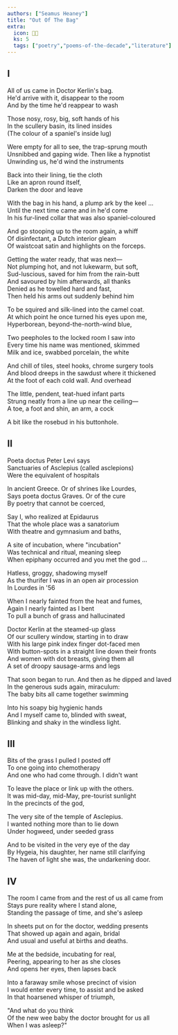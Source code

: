 ```yaml
---
authors: ["Seamus Heaney"]
title: "Out Of The Bag"
extra:
  icon: 👩‍🍼
  ks: 5
  tags: ["poetry","poems-of-the-decade","literature"]
---
```


  
## I  
  
All of us came in Doctor Kerlin's bag.  
He'd arrive with it, disappear to the room  
And by the time he'd reappear to wash  
  
Those nosy, rosy, big, soft hands of his  
In the scullery basin, its lined insides  
(The colour of a spaniel's inside lug)  
  
Were empty for all to see, the trap-sprung mouth  
Unsnibbed and gaping wide. Then like a hypnotist  
Unwinding us, he'd wind the instruments  
  
Back into their lining, tie the cloth  
Like an apron round itself,  
Darken the door and leave  
  
With the bag in his hand, a plump ark by the keel ...  
Until the next time came and in he'd come  
In his fur-lined collar that was also spaniel-coloured  
  
And go stooping up to the room again, a whiff  
Of disinfectant, a Dutch interior gleam  
Of waistcoat satin and highlights on the forceps.  
  
Getting the water ready, that was next—  
Not plumping hot, and not lukewarm, but soft,  
Sud-luscious, saved for him from the rain-butt  
And savoured by him afterwards, all thanks  
Denied as he towelled hard and fast,  
Then held his arms out suddenly behind him  
  
To be squired and silk-lined into the camel coat.  
At which point he once turned his eyes upon me,  
Hyperborean, beyond-the-north-wind blue,  
  
Two peepholes to the locked room I saw into  
Every time his name was mentioned, skimmed  
Milk and ice, swabbed porcelain, the white  
  
And chill of tiles, steel hooks, chrome surgery tools  
And blood dreeps in the sawdust where it thickened  
At the foot of each cold wall. And overhead  
  
The little, pendent, teat-hued infant parts  
Strung neatly from a line up near the ceiling—  
A toe, a foot and shin, an arm, a cock  
  
A bit like the rosebud in his buttonhole.  
  
  
## II  
  
Poeta doctus Peter Levi says  
Sanctuaries of Asclepius (called asclepions)  
Were the equivalent of hospitals  
  
In ancient Greece. Or of shrines like Lourdes,  
Says poeta doctus Graves. Or of the cure  
By poetry that cannot be coerced,  
  
Say I, who realized at Epidaurus  
That the whole place was a sanatorium  
With theatre and gymnasium and baths,  
  
A site of incubation, where "incubation"  
Was technical and ritual, meaning sleep  
When epiphany occurred and you met the god ...  
  
Hatless, groggy, shadowing myself  
As the thurifer I was in an open air procession  
In Lourdes in '56  
  
When I nearly fainted from the heat and fumes,  
Again I nearly fainted as I bent  
To pull a bunch of grass and hallucinated  
  
Doctor Kerlin at the steamed-up glass  
Of our scullery window, starting in to draw  
With his large pink index finger dot-faced men  
With button-spots in a straight line down their fronts  
And women with dot breasts, giving them all  
A set of droopy sausage-arms and legs  
  
That soon began to run. And then as he dipped and laved  
In the generous suds again, miraculum:  
The baby bits all came together swimming  
  
Into his soapy big hygienic hands  
And I myself came to, blinded with sweat,  
Blinking and shaky in the windless light.  
  
  
## III  
  
  
Bits of the grass I pulled I posted off  
To one going into chemotherapy  
And one who had come through. I didn't want  
  
To leave the place or link up with the others.  
It was mid-day, mid-May, pre-tourist sunlight  
In the precincts of the god,  
  
The very site of the temple of Asclepius.  
I wanted nothing more than to lie down  
Under hogweed, under seeded grass  
  
And to be visited in the very eye of the day  
By Hygeia, his daughter, her name still clarifying  
The haven of light she was, the undarkening door.  
  
  
## IV  
  
  
The room I came from and the rest of us all came from  
Stays pure reality where I stand alone,  
Standing the passage of time, and she's asleep  
  
In sheets put on for the doctor, wedding presents  
That showed up again and again, bridal  
And usual and useful at births and deaths.  
  
Me at the bedside, incubating for real,  
Peering, appearing to her as she closes  
And opens her eyes, then lapses back  
  
Into a faraway smile whose precinct of vision  
I would enter every time, to assist and be asked  
In that hoarsened whisper of triumph,  
  
"And what do you think  
Of the new wee baby the doctor brought for us all  
When I was asleep?"
